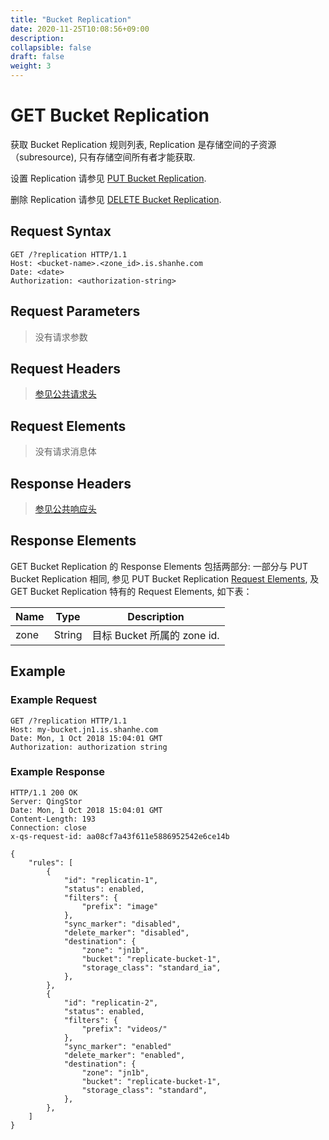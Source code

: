 ```yaml
---
title: "Bucket Replication"
date: 2020-11-25T10:08:56+09:00
description:
collapsible: false
draft: false
weight: 3
---
```


# GET Bucket Replication

获取 Bucket Replication 规则列表, Replication 是存储空间的子资源（subresource), 只有存储空间所有者才能获取.

设置 Replication 请参见 [PUT Bucket Replication](../put_replication/).

删除 Replication 请参见 [DELETE Bucket Replication](../delete_replication/).

## Request Syntax

```http
GET /?replication HTTP/1.1
Host: <bucket-name>.<zone_id>.is.shanhe.com
Date: <date>
Authorization: <authorization-string>
```

## Request Parameters

> 没有请求参数

## Request Headers

> [参见公共请求头](../../../common_header/#请求头字段-request-header)

## Request Elements

> 没有请求消息体

## Response Headers

> [参见公共响应头](../../../common_header/#响应头字段-response-heaader)

## Response Elements

GET Bucket Replication 的 Response Elements 包括两部分:
一部分与 PUT Bucket Replication 相同, 参见 PUT Bucket Replication [Request Elements](../put_replication/),
及 GET Bucket Replication 特有的 Request Elements, 如下表：

| Name | Type | Description |
| --- | --- | --- |
| zone | String | 目标 Bucket 所属的 zone id.


## Example

### Example Request

```http
GET /?replication HTTP/1.1
Host: my-bucket.jn1.is.shanhe.com
Date: Mon, 1 Oct 2018 15:04:01 GMT
Authorization: authorization string
```

### Example Response

```http
HTTP/1.1 200 OK
Server: QingStor
Date: Mon, 1 Oct 2018 15:04:01 GMT
Content-Length: 193
Connection: close
x-qs-request-id: aa08cf7a43f611e5886952542e6ce14b

{
    "rules": [
        {
            "id": "replicatin-1",
            "status": enabled,
            "filters": {
                "prefix": "image"
            },
            "sync_marker": "disabled",
            "delete_marker": "disabled",
            "destination": {
                "zone": "jn1b",
                "bucket": "replicate-bucket-1",
                "storage_class": "standard_ia",
            },
        },
        {
            "id": "replicatin-2",
            "status": enabled,
            "filters": {
                "prefix": "videos/"
            },
            "sync_marker": "enabled"
            "delete_marker": "enabled",
            "destination": {
                "zone": "jn1b",
                "bucket": "replicate-bucket-1",
                "storage_class": "standard",
            },
        },
    ]
}
```

